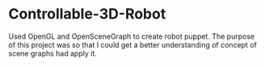 # Controllable-3D-Robot
Used OpenGL and OpenSceneGraph to create robot puppet. The purpose of this project was so that I could get a better
understanding of concept of scene graphs had apply it.
